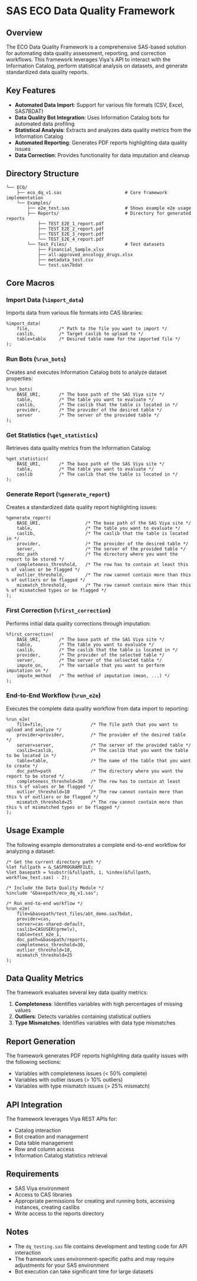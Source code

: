 # SAS ECO Data Quality Framework

## Overview

The ECO Data Quality Framework is a comprehensive SAS-based solution for automating data quality assessment, reporting, and correction workflows. This framework leverages Viya's API to interact with the Information Catalog, perform statistical analysis on datasets, and generate standardized data quality reports.

## Key Features

- **Automated Data Import**: Support for various file formats (CSV, Excel, SAS7BDAT)
- **Data Quality Bot Integration**: Uses Information Catalog bots for automated data profiling
- **Statistical Analysis**: Extracts and analyzes data quality metrics from the Information Catalog
- **Automated Reporting**: Generates PDF reports highlighting data quality issues
- **Data Correction**: Provides functionality for data imputation and cleanup

## Directory Structure

```
└── ECO/
    ├── eco_dq_v1.sas                        # Core framework implementation
    └── Examples/
        ├── e2e_test.sas                     # Shows example e2e usage
        ├── Reports/                         # Directory for generated reports
            ├── TEST_E2E_1_report.pdf
            ├── TEST_E2E_2_report.pdf
            ├── TEST_E2E_3_report.pdf
            └── TEST_E2E_4_report.pdf
        └── Test_Files/                      # Test datasets
            ├── Financial_Sample.xlsx
            ├── all-approved_oncology_drugs.xlsx
            ├── metadata_test.csv
            └── test.sas7bdat
```

## Core Macros

### Import Data (`%import_data`)

Imports data from various file formats into CAS libraries:

```sas
%import_data(
    file,           /* Path to the file you want to import */
    caslib,         /* Target caslib to upload to */
    table=table     /* Desired table name for the imported file */
);
```

### Run Bots (`%run_bots`)

Creates and executes Information Catalog bots to analyze dataset properties:

```sas
%run_bots(
    BASE_URI,       /* The base path of the SAS Viya site */
    table,          /* The table you want to evaluate */
    caslib,         /* The caslib that the table is located in */
    provider,       /* The provider of the desired table */
    server          /* The server of the provided table */
);
```

### Get Statistics (`%get_statistics`)

Retrieves data quality metrics from the Information Catalog:

```sas
%get_statistics(
    BASE_URI,       /* The base path of the SAS Viya site */
    table,          /* The table you want to evaluate */
    caslib          /* The caslib that the table is located in */
);
```

### Generate Report (`%generate_report`)

Creates a standardized data quality report highlighting issues:

```sas
%generate_report(
    BASE_URI,                 /* The base path of the SAS Viya site */
    table,                    /* The table you want to evaluate */
    caslib,                   /* The caslib that the table is located in */
    provider,                 /* The provider of the desired table */
    server,                   /* The server of the provided table */
    doc_path                  /* The directory where you want the report to be stored */
    completeness_threshold,   /* The row has to contain at least this % of values or be flagged */
    outlier_threshold,        /* The row cannot contain more than this % of outliers or be flagged */
    mismatch_threshold,       /* The row cannot contain more than this % of mismatched types or be flagged */
);
```

### First Correction (`%first_correction`)

Performs initial data quality corrections through imputation:

```sas
%first_correction(
    BASE_URI,       /* The base path of the SAS Viya site */
    table,          /* The table you want to evaluate */
    caslib,         /* The caslib that the table is located in */
    provider,       /* The provider of the selected table */
    server,         /* The server of the selsected table */
    impute_on,      /* The variable that you want to perform imputation on */
    impute_method   /* The method of imputation (mean, ...) */
);
```

### End-to-End Workflow (`%run_e2e`)

Executes the complete data quality workflow from data import to reporting:

```sas
%run_e2e(
    file=file,                  /* The file path that you want to upload and analyze */
    provider=provider,          /* The provider of the desired table */
    server=server,              /* The server of the provided table */
    caslib=caslib,              /* The caslib that you want the table to be located in */
    table=table,                /* The name of the table that you want to create */
    doc_path=path               /* The directory where you want the report to be stored */
    completeness_threshold=30   /* The row has to contain at least this % of values or be flagged */
    outlier_threshold=10        /* The row cannot contain more than this % of outliers or be flagged */
    mismatch_threshold=25       /* The row cannot contain more than this % of mismatched types or be flagged */
);
```

## Usage Example

The following example demonstrates a complete end-to-end workflow for analyzing a dataset:

```sas
/* Get the current directory path */
%let fullpath = &_SASPROGRAMFILE;
%let basepath = %substr(&fullpath, 1, %index(&fullpath, workflow_test.sas) - 2);

/* Include the Data Quality Module */
%include "&basepath/eco_dq_v1.sas";

/* Run end-to-end workflow */
%run_e2e(
    file=&basepath/test_files/abt_demo.sas7bdat,
    provider=cas,
    server=cas-shared-default,
    caslib=CASUSER(grmelv),
    table=test_e2e_1,
    doc_path=&basepath/reports,
    completeness_threshold=30,
    outlier_threshold=10,
    mismatch_threshold=25
);
```

## Data Quality Metrics

The framework evaluates several key data quality metrics:

1. **Completeness**: Identifies variables with high percentages of missing values
2. **Outliers**: Detects variables containing statistical outliers
3. **Type Mismatches**: Identifies variables with data type mismatches

## Report Generation

The framework generates PDF reports highlighting data quality issues with the following sections:

- Variables with completeness issues (< 50% complete)
- Variables with outlier issues (> 10% outliers)
- Variables with type mismatch issues (> 25% mismatch)

## API Integration

The framework leverages Viya REST APIs for:

- Catalog interaction
- Bot creation and management
- Data table management
- Row and column access
- Information Catalog statistics retrieval

## Requirements

- SAS Viya environment
- Access to CAS libraries
- Appropriate permissions for creating and running bots, accessing instances, creating caslibs
- Write access to the reports directory

## Notes

- The `dq_testing.sas` file contains development and testing code for API interaction
- The framework uses environment-specific paths and may require adjustments for your SAS environment
- Bot execution can take significant time for large datasets
